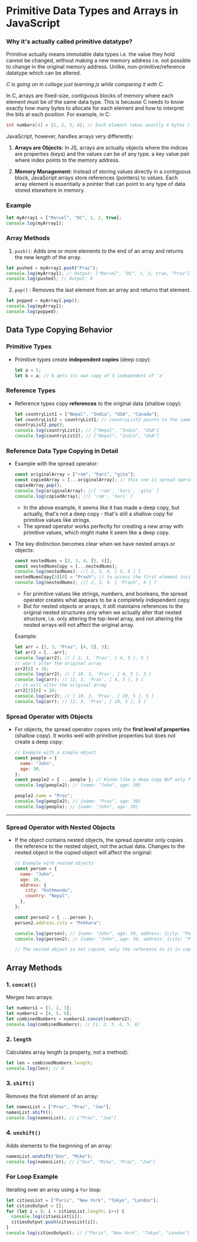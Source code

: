 # **Primitive Data Types and Arrays in JavaScript**

### Why it's actually called primitive datatype?

Primitive actually means immutable data types i.e. the value they hold cannot be changed, without making a new memory address i.e. not possible to change in the original memory address. Unlike, non-primitive/reference datatype which can be altered.

_C is going on in college just learning js while comparing it with C._

In C, arrays are fixed-size, contiguous blocks of memory where each element must be of the same data type. This is because C needs to know exactly how many bytes to allocate for each element and how to interpret the bits at each position.
For example, in C:

```c
int numbers[4] = {1, 2, 3, 4}; // Each element takes exactly 4 bytes (typically)
```

JavaScript, however, handles arrays very differently:

1. **Arrays are Objects:** In JS, arrays are actually objects where the indices are properties (keys) and the values can be of any type. a key value pair where index points to the memory address.

2. **Memory Management:** Instead of storing values directly in a contiguous block, JavaScript arrays store references (pointers) to values. Each array element is essentially a pointer that can point to any type of data stored elsewhere in memory.

### Example

```javascript
let myArray1 = ["Marvel", "DC", 1, 2, true];
console.log(myArray1);
```

### Array Methods

1. `push()`: Adds one or more elements to the end of an array and returns the new length of the array.

```javascript
let pushed = myArray1.push("Praz");
console.log(myArray1); // Output: ["Marvel", "DC", 1, 2, true, "Praz"]
console.log(pushed); // Output: 6
```

2. `pop()` : Removes the last element from an array and returns that element.

```javascript
let popped = myArray1.pop();
console.log(myArray1);
console.log(popped);
```

## Data Type Copying Behavior

### Primitive Types

- Primitive types create **independent copies** (deep copy):
  ```javascript
  let a = 5;
  let b = a; // b gets its own copy of 5 independent of 'a'
  ```

### Reference Types

- Reference types copy **references** to the original data (shallow copy):
  ```javascript
  let countryList1 = ["Nepal", "India", "USA", "Canada"];
  let countryList2 = countryList1; // countryList2 points to the same array as countryList1
  countryList2.pop();
  console.log(countryList1); // ["Nepal", "India", "USA"]
  console.log(countryList2); // ["Nepal", "India", "USA"]
  ```

### Reference Data Type Copying in Detail

- Example with the spread operator:

  ```javascript
  const originalArray = ["ram", "hari", "gita"];
  const copiedArray = [...originalArray]; // this one is spread operator
  copiedArray.pop();
  console.log(originalArray); //[ 'ram', 'hari', 'gita' ]
  console.log(copiedArray); //[ 'ram', 'hari' ]
  ```

  - In the above example, it seems like it has made a deep copy, but actually, that's not a deep copy - that's still a shallow copy for primitive values like strings.
  - The spread operator works perfectly for creating a new array with primitive values, which might make it seem like a deep copy.

- The key distinction becomes clear when we have nested arrays or objects:

  ```javascript
  const nestedNums = [2, 3, 4, [5, 6]];
  const nestedNumsCopy = [...nestedNums];
  console.log(nestedNums); //[ 2, 3, 4, [ 5, 6 ] ]
  nestedNumsCopy[3][0] = "Prash"; // to access the first element inside the 3rd index
  console.log(nestedNums); //[ 2, 3, 4, [ 'Prash', 6 ] ]
  ```

  - For primitive values like strings, numbers, and booleans, the spread operator creates what appears to be a completely independent copy.
  - But for nested objects or arrays, it still maintains references to the original nested structures only when we actually alter that nested structure, i.e. only altering the top-level array, and not altering the nested arrays will not affect the original array.

  Example:

  ```javascript
  let arr = [2, 3, "Pras", [4, 5], 5];
  let arr2 = [...arr];
  console.log(arr2); // [ 2, 3, 'Pras', [ 4, 5 ], 5 ]
  // won't alter the original array
  arr2[0] = 10;
  console.log(arr2); // [ 10, 3, 'Pras', [ 4, 5 ], 5 ]
  console.log(arr); // [2, 3, 'Pras', [ 4, 5 ], 5 ]
  // it will alter the original array
  arr2[3][0] = 20;
  console.log(arr2); // [ 10, 3, 'Pras', [ 20, 5 ], 5 ]
  console.log(arr); // [2, 3, 'Pras', [ 20, 5 ], 5 ]
  ```

### Spread Operator with Objects

- For objects, the spread operator copies only the **first level of properties** (shallow copy). It works well with primitive properties but does not create a deep copy:

  ```javascript
  // Example with a simple object
  const people = {
    name: "John",
    age: 30,
  };
  const people2 = { ...people }; // Kinda like a deep copy BUT only for the first level
  console.log(people2); // {name: "John", age: 30}

  people2.name = "Praz";
  console.log(people2); // {name: "Praz", age: 30}
  console.log(people); // {name: "John", age: 30}
  ```

---

### Spread Operator with Nested Objects

- If the object contains nested objects, the spread operator only copies the reference to the nested object, not the actual data. Changes to the nested object in the copied object will affect the original:

  ```javascript
  // Example with nested objects
  const person = {
    name: "John",
    age: 30,
    address: {
      city: "Kathmandu",
      country: "Nepal",
    },
  };

  const person2 = { ...person };
  person2.address.city = "Pokhara";

  console.log(person); // {name: "John", age: 30, address: {city: "Pokhara", country: "Nepal"}}
  console.log(person2); // {name: "John", age: 30, address: {city: "Pokhara", country: "Nepal"}}

  // The nested object is not copied, only the reference to it is copied, so changing the nested object in person2 also changes the nested object in person.
  ```

## Array Methods

### 1. `concat()`

Merges two arrays:

```javascript
let numbers1 = [1, 2, 3];
let numbers2 = [4, 5, 6];
let combinedNumbers = numbers1.concat(numbers2);
console.log(combinedNumbers); // [1, 2, 3, 4, 5, 6]
```

### 2. `length`

Calculates array length (a property, not a method):

```javascript
let len = combinedNumbers.length;
console.log(len); // 6
```

### 3. `shift()`

Removes the first element of an array:

```javascript
let namesList = ["Pras", "Praz", "Joe"];
namesList.shift();
console.log(namesList); // ["Praz", "Joe"]
```

### 4. `unshift()`

Adds elements to the beginning of an array:

```javascript
namesList.unshift("Don", "Mike");
console.log(namesList); // ["Don", "Mike", "Praz", "Joe"]
```

### For Loop Example

Iterating over an array using a `for` loop:

```javascript
let citiesList = ["Paris", "New York", "Tokyo", "London"];
let citiesOutput = [];
for (let i = 0; i < citiesList.length; i++) {
  console.log(citiesList[i]);
  citiesOutput.push(citiesList[i]);
}
console.log(citiesOutput); // ["Paris", "New York", "Tokyo", "London"]
```
